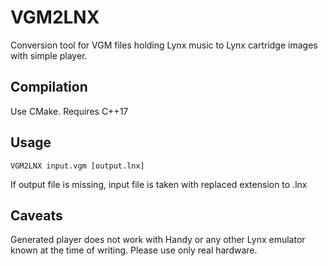 # VGM2LNX
Conversion tool for VGM files holding Lynx music to Lynx cartridge images with simple player.

## Compilation

Use CMake. Requires C++17

## Usage
```
VGM2LNX input.vgm [output.lnx]
```
If output file is missing, input file is taken with replaced extension to .lnx

## Caveats
Generated player does not work with Handy or any other Lynx emulator known at the time of writing. Please use only real hardware.


